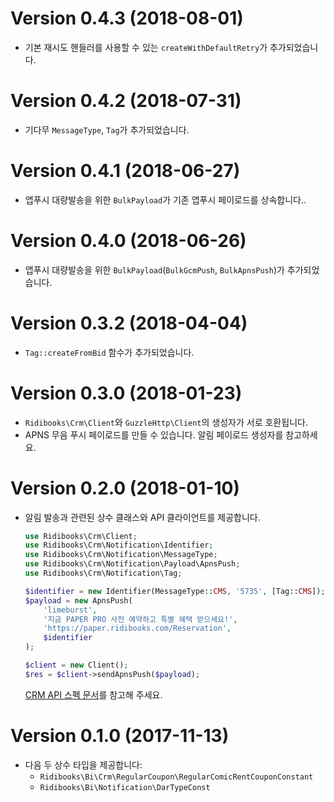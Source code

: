 Version 0.4.3 (2018-08-01)
==========================
- 기본 재시도 핸들러를 사용할 수 있는 `createWithDefaultRetry`가 추가되었습니다.

Version 0.4.2 (2018-07-31)
==========================
- 기다무 `MessageType`, `Tag`가 추가되었습니다.

Version 0.4.1 (2018-06-27)
==========================
- 앱푸시 대량발송을 위한 `BulkPayload`가 기존 앱푸시 페이로드를 상속합니다.. 

Version 0.4.0 (2018-06-26)
==========================
- 앱푸시 대량발송을 위한 `BulkPayload`(`BulkGcmPush`, `BulkApnsPush`)가 추가되었습니다. 

Version 0.3.2 (2018-04-04)
==========================
- `Tag::createFromBid` 함수가 추가되었습니다.

Version 0.3.0 (2018-01-23)
==========================

- `Ridibooks\Crm\Client`와 `GuzzleHttp\Client`의 생성자가 서로 호환됩니다.
- APNS 무음 푸시 페이로드를 만들 수 있습니다. 알림 페이로드 생성자를 참고하세요.

Version 0.2.0 (2018-01-10)
==========================

- 알림 발송과 관련된 상수 클래스와 API 클라이언트를 제공합니다.

  ```php
  use Ridibooks\Crm\Client;
  use Ridibooks\Crm\Notification\Identifier;
  use Ridibooks\Crm\Notification\MessageType;
  use Ridibooks\Crm\Notification\Payload\ApnsPush;
  use Ridibooks\Crm\Notification\Tag;

  $identifier = new Identifier(MessageType::CMS, '5735', [Tag::CMS]);
  $payload = new ApnsPush(
      'limeburst',
      '지금 PAPER PRO 사전 예약하고 특별 혜택 받으세요!',
      'https://paper.ridibooks.com/Reservation',
      $identifier
  );

  $client = new Client();
  $res = $client->sendApnsPush($payload);
  ```
  
  [CRM API 스펙 문서](http://api.dev.ridi.io/crm/crm.html)를 참고해 주세요.

Version 0.1.0 (2017-11-13)
==========================

- 다음 두 상수 타입을 제공합니다:
  - `Ridibooks\Bi\Crm\RegularCoupon\RegularComicRentCouponConstant`
  - `Ridibooks\Bi\Notification\DarTypeConst`
